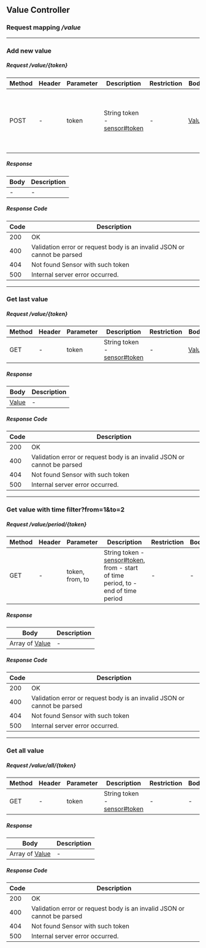 ## Value Controller
### Request mapping <em>/value</em>

___
### Add new value
##### Request /value/{token}
Method | Header | Parameter | Description | Restriction | Body | Description | Restriction
------------ | ------------- | ------------- | ------------- | ------------- | ------------- | ------------- | -------------
POST | - | token | String token - [sensor#token](https://github.com/ilyukou/iot-docs/tree/main/dto/Sensor.md) | - | [Value](https://github.com/ilyukou/iot-docs/tree/main/dto/Value.md) | [Value#time](https://github.com/ilyukou/iot-docs/tree/main/dto/Value.md) is optional field. If not present - server time is set when the request came | -


##### Response
Body | Description
------------ | -------------
- | -

##### Response Code
Code | Description
------------ | -------------
200 | OK
400 | Validation error or request body is an invalid JSON or cannot be parsed
404 | Not found Sensor with such token
500 | Internal server error occurred.

___
### Get last value
##### Request /value/{token}
Method | Header | Parameter | Description | Restriction | Body | Description | Restriction
------------ | ------------- | ------------- | ------------- | ------------- | ------------- | ------------- | -------------
GET | - | token | String token - [sensor#token](https://github.com/ilyukou/iot-docs/tree/main/dto/Sensor.md) | - | [Value](https://github.com/ilyukou/iot-docs/tree/main/dto/Value.md) | - | -


##### Response
Body | Description
------------ | -------------
[Value](https://github.com/ilyukou/iot-docs/tree/main/dto/Value.md) | -

##### Response Code
Code | Description
------------ | -------------
200 | OK
400 | Validation error or request body is an invalid JSON or cannot be parsed
404 | Not found Sensor with such token
500 | Internal server error occurred.

___
### Get value with time filter?from=1&to=2
##### Request /value/period/{token}
Method | Header | Parameter | Description | Restriction | Body | Description | Restriction
------------ | ------------- | ------------- | ------------- | ------------- | ------------- | ------------- | -------------
GET | - | token, from, to | String token - [sensor#token](https://github.com/ilyukou/iot-docs/tree/main/dto/Sensor.md), from - start of time period, to - end of time period | - | - | - | -


##### Response
Body | Description
------------ | -------------
Array of [Value](https://github.com/ilyukou/iot-docs/tree/main/dto/Value.md) | -

##### Response Code
Code | Description
------------ | -------------
200 | OK
400 | Validation error or request body is an invalid JSON or cannot be parsed
404 | Not found Sensor with such token
500 | Internal server error occurred.

___
### Get all value
##### Request /value/all/{token}
Method | Header | Parameter | Description | Restriction | Body | Description | Restriction
------------ | ------------- | ------------- | ------------- | ------------- | ------------- | ------------- | -------------
GET | - | token | String token - [sensor#token](https://github.com/ilyukou/iot-docs/tree/main/dto/Sensor.md) | - | - | - | -


##### Response
Body | Description
------------ | -------------
Array of [Value](https://github.com/ilyukou/iot-docs/tree/main/dto/Value.md) | -

##### Response Code
Code | Description
------------ | -------------
200 | OK
400 | Validation error or request body is an invalid JSON or cannot be parsed
404 | Not found Sensor with such token
500 | Internal server error occurred.
